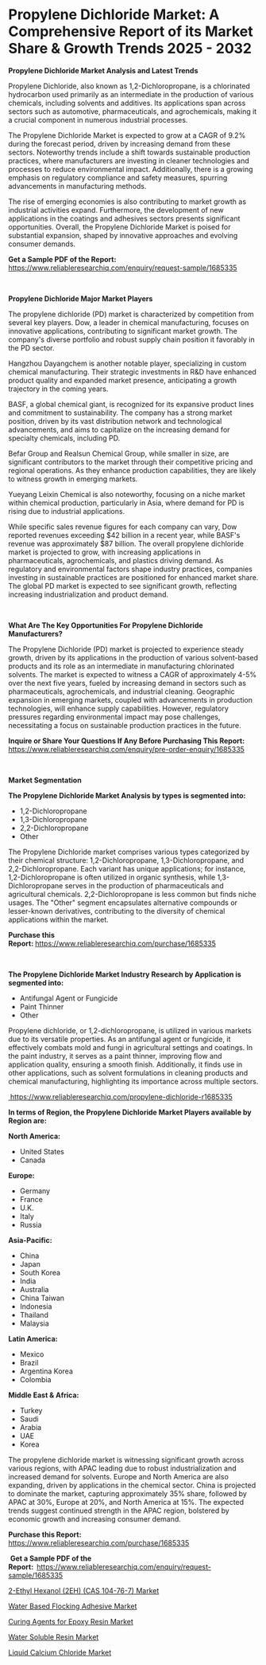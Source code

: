 <p><h1>Propylene Dichloride Market: A Comprehensive Report of its Market Share & Growth Trends 2025 - 2032</h1></p><p><strong>Propylene Dichloride Market Analysis and Latest Trends</strong></p>
<p><p>Propylene Dichloride, also known as 1,2-Dichloropropane, is a chlorinated hydrocarbon used primarily as an intermediate in the production of various chemicals, including solvents and additives. Its applications span across sectors such as automotive, pharmaceuticals, and agrochemicals, making it a crucial component in numerous industrial processes.</p><p>The Propylene Dichloride Market is expected to grow at a CAGR of 9.2% during the forecast period, driven by increasing demand from these sectors. Noteworthy trends include a shift towards sustainable production practices, where manufacturers are investing in cleaner technologies and processes to reduce environmental impact. Additionally, there is a growing emphasis on regulatory compliance and safety measures, spurring advancements in manufacturing methods.</p><p>The rise of emerging economies is also contributing to market growth as industrial activities expand. Furthermore, the development of new applications in the coatings and adhesives sectors presents significant opportunities. Overall, the Propylene Dichloride Market is poised for substantial expansion, shaped by innovative approaches and evolving consumer demands.</p></p>
<p><strong>Get a Sample PDF of the Report:&nbsp;</strong> <a href="https://www.reliableresearchiq.com/enquiry/request-sample/1685335?utm_campaign=1087&utm_medium=2&utm_source=Github&utm_content=ia&utm_term=26032025&utm_id=propylene-dichloride">https://www.reliableresearchiq.com/enquiry/request-sample/1685335</a></p>
<p>&nbsp;</p>
<p><strong>Propylene Dichloride Major Market Players</strong></p>
<p><p>The propylene dichloride (PD) market is characterized by competition from several key players. Dow, a leader in chemical manufacturing, focuses on innovative applications, contributing to significant market growth. The company's diverse portfolio and robust supply chain position it favorably in the PD sector.</p><p>Hangzhou Dayangchem is another notable player, specializing in custom chemical manufacturing. Their strategic investments in R&D have enhanced product quality and expanded market presence, anticipating a growth trajectory in the coming years. </p><p>BASF, a global chemical giant, is recognized for its expansive product lines and commitment to sustainability. The company has a strong market position, driven by its vast distribution network and technological advancements, and aims to capitalize on the increasing demand for specialty chemicals, including PD.</p><p>Befar Group and Realsun Chemical Group, while smaller in size, are significant contributors to the market through their competitive pricing and regional operations. As they enhance production capabilities, they are likely to witness growth in emerging markets. </p><p>Yueyang Leixin Chemical is also noteworthy, focusing on a niche market within chemical production, particularly in Asia, where demand for PD is rising due to industrial applications.</p><p>While specific sales revenue figures for each company can vary, Dow reported revenues exceeding $42 billion in a recent year, while BASF's revenue was approximately $87 billion. The overall propylene dichloride market is projected to grow, with increasing applications in pharmaceuticals, agrochemicals, and plastics driving demand. As regulatory and environmental factors shape industry practices, companies investing in sustainable practices are positioned for enhanced market share. The global PD market is expected to see significant growth, reflecting increasing industrialization and product demand.</p></p>
<p>&nbsp;</p>
<p><strong>What Are The Key Opportunities For Propylene Dichloride Manufacturers?</strong></p>
<p><p>The Propylene Dichloride (PD) market is projected to experience steady growth, driven by its applications in the production of various solvent-based products and its role as an intermediate in manufacturing chlorinated solvents. The market is expected to witness a CAGR of approximately 4-5% over the next five years, fueled by increasing demand in sectors such as pharmaceuticals, agrochemicals, and industrial cleaning. Geographic expansion in emerging markets, coupled with advancements in production technologies, will enhance supply capabilities. However, regulatory pressures regarding environmental impact may pose challenges, necessitating a focus on sustainable production practices in the future.</p></p>
<p><strong>Inquire or Share Your Questions If Any Before Purchasing This Report:</strong> <a href="https://www.reliableresearchiq.com/enquiry/pre-order-enquiry/1685335?utm_campaign=1087&utm_medium=2&utm_source=Github&utm_content=ia&utm_term=26032025&utm_id=propylene-dichloride">https://www.reliableresearchiq.com/enquiry/pre-order-enquiry/1685335</a></p>
<p>&nbsp;</p>
<p><strong>Market Segmentation</strong></p>
<p><strong>The Propylene Dichloride Market Analysis by types is segmented into:</strong></p>
<p><ul><li>1,2-Dichloropropane</li><li>1,3-Dichloropropane</li><li>2,2-Dichloropropane</li><li>Other</li></ul></p>
<p><p>The Propylene Dichloride market comprises various types categorized by their chemical structure: 1,2-Dichloropropane, 1,3-Dichloropropane, and 2,2-Dichloropropane. Each variant has unique applications; for instance, 1,2-Dichloropropane is often utilized in organic synthesis, while 1,3-Dichloropropane serves in the production of pharmaceuticals and agricultural chemicals. 2,2-Dichloropropane is less common but finds niche usages. The "Other" segment encapsulates alternative compounds or lesser-known derivatives, contributing to the diversity of chemical applications within the market.</p></p>
<p><strong>Purchase this Report:&nbsp;</strong><a href="https://www.reliableresearchiq.com/purchase/1685335?utm_campaign=1087&utm_medium=2&utm_source=Github&utm_content=ia&utm_term=26032025&utm_id=propylene-dichloride">https://www.reliableresearchiq.com/purchase/1685335</a></p>
<p>&nbsp;</p>
<p><strong>The Propylene Dichloride Market Industry Research by Application is segmented into:</strong></p>
<p><ul><li>Antifungal Agent or Fungicide</li><li>Paint Thinner</li><li>Other</li></ul></p>
<p><p>Propylene dichloride, or 1,2-dichloropropane, is utilized in various markets due to its versatile properties. As an antifungal agent or fungicide, it effectively combats mold and fungi in agricultural settings and coatings. In the paint industry, it serves as a paint thinner, improving flow and application quality, ensuring a smooth finish. Additionally, it finds use in other applications, such as solvent formulations in cleaning products and chemical manufacturing, highlighting its importance across multiple sectors.</p></p>
<p><a href="https://www.reliableresearchiq.com/propylene-dichloride-r1685335?utm_campaign=1087&utm_medium=2&utm_source=Github&utm_content=ia&utm_term=26032025&utm_id=propylene-dichloride">&nbsp;https://www.reliableresearchiq.com/propylene-dichloride-r1685335</a></p>
<p><strong>In terms of Region, the Propylene Dichloride Market Players available by Region are:</strong></p>
<p>
    <p> <strong> North America: </strong>
        <ul>
            <li>United States</li>
            <li>Canada</li>
        </ul>
        </p> 
    <p> <strong> Europe: </strong>
        <ul>
            <li>Germany</li>
            <li>France</li>
            <li>U.K.</li>
            <li>Italy</li>
            <li>Russia</li>
        </ul>
        </p> 
    <p> <strong> Asia-Pacific: </strong>
        <ul>
            <li>China</li>
            <li>Japan</li>
            <li>South Korea</li>
            <li>India</li>
            <li>Australia</li>
            <li>China Taiwan</li>
            <li>Indonesia</li>
            <li>Thailand</li>
            <li>Malaysia</li>
        </ul>
        </p> 
    <p> <strong> Latin America: </strong>
        <ul>
            <li>Mexico</li>
            <li>Brazil</li>
            <li>Argentina Korea</li>
            <li>Colombia</li>
        </ul>
        </p> 
    <p> <strong> Middle East & Africa: </strong>
        <ul>
            <li>Turkey</li>
            <li>Saudi</li>
            <li>Arabia</li>
            <li>UAE</li>
            <li>Korea</li>
        </ul>
    </p>
    </p>
<p><p>The propylene dichloride market is witnessing significant growth across various regions, with APAC leading due to robust industrialization and increased demand for solvents. Europe and North America are also expanding, driven by applications in the chemical sector. China is projected to dominate the market, capturing approximately 35% share, followed by APAC at 30%, Europe at 20%, and North America at 15%. The expected trends suggest continued strength in the APAC region, bolstered by economic growth and increasing consumer demand.</p></p>
<p><strong>Purchase this Report: </strong><a href="https://www.reliableresearchiq.com/purchase/1685335?utm_campaign=1087&utm_medium=2&utm_source=Github&utm_content=ia&utm_term=26032025&utm_id=propylene-dichloride">https://www.reliableresearchiq.com/purchase/1685335</a></p>
<p>&nbsp;<strong>Get a Sample PDF of the Report:&nbsp;&nbsp;</strong><a href="https://www.reliableresearchiq.com/enquiry/request-sample/1685335?utm_campaign=1087&utm_medium=2&utm_source=Github&utm_content=ia&utm_term=26032025&utm_id=propylene-dichloride">https://www.reliableresearchiq.com/enquiry/request-sample/1685335</a></p>
<p><strong></strong></p>
<p><p><a href="https://github.com/bibzmuiko/Market-Research-Report-List-1/blob/main/2-ethyl-hexanol-2eh-cas-104-76-7-market.md?utm_campaign=1087&utm_medium=2&utm_source=Github&utm_content=ia&utm_term=26032025&utm_id=propylene-dichloride">2-Ethyl Hexanol (2EH) (CAS 104-76-7) Market</a></p><p><a href="https://github.com/borsiflorsfa/Market-Research-Report-List-1/blob/main/water-based-flocking-adhesive-market.md?utm_campaign=1087&utm_medium=2&utm_source=Github&utm_content=ia&utm_term=26032025&utm_id=propylene-dichloride">Water Based Flocking Adhesive Market</a></p><p><a href="https://github.com/ikokwuihepa/Market-Research-Report-List-1/blob/main/curing-agents-for-epoxy-resin-market.md?utm_campaign=1087&utm_medium=2&utm_source=Github&utm_content=ia&utm_term=26032025&utm_id=propylene-dichloride">Curing Agents for Epoxy Resin Market</a></p><p><a href="https://github.com/larotnanonhx/Market-Research-Report-List-1/blob/main/water-soluble-resin-market.md?utm_campaign=1087&utm_medium=2&utm_source=Github&utm_content=ia&utm_term=26032025&utm_id=propylene-dichloride">Water Soluble Resin Market</a></p><p><a href="https://github.com/linnuripat/Market-Research-Report-List-1/blob/main/liquid-calcium-chloride-market.md?utm_campaign=1087&utm_medium=2&utm_source=Github&utm_content=ia&utm_term=26032025&utm_id=propylene-dichloride">Liquid Calcium Chloride Market</a></p></p>
